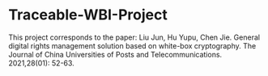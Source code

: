 # Traceable-WBI-Project

This project corresponds to the paper:
Liu Jun, Hu Yupu, Chen Jie. General digital rights management solution based on white-box cryptography. The Journal of China Universities of Posts and Telecommunications. 2021,28(01): 52-63.
